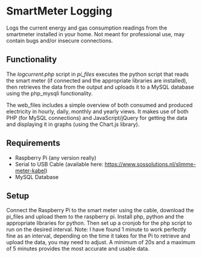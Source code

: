 # SmartMeter Logging
Logs the current energy and gas consumption readings from the smartmeter installed in your home. Not meant for professional use, may contain bugs and/or insecure connections.

## Functionality
The <i>logcurrent.php</i> script in <i>pi_files</i> executes the python script that reads the smart meter (if connected and the appropriate libraries are installed), then retrieves the data from the output and uploads it to a MySQL database using the php_mysqli functionality.

The web_files includes a simple overview of both consumed and produced electricity in hourly, daily, monthly and yearly views. It makes use of both PHP (for MySQL connections) and JavaScript/jQuery for getting the data and displaying it in graphs (using the Chart.js library).

## Requirements
- Raspberry Pi (any version really)
- Serial to USB Cable (available here: https://www.sossolutions.nl/slimme-meter-kabel)
- MySQL Database

## Setup
Connect the Raspberry Pi to the smart meter using the cable, download the pi_files and upload them to the raspberry pi. Install php, python and the appropriate libraries for python. Then set up a cronjob for the php script to run on the desired interval.
Note: I have found 1 minute to work perfectly fine as an interval, depending on the time it takes for the Pi to retrieve and upload the data, you may need to adjust. A minimum of 20s and a maximum of 5 minutes provides the most accurate and usable data.
